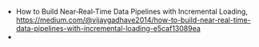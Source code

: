 


- How to Build Near‑Real‑Time Data Pipelines with Incremental Loading, https://medium.com/@vijaygadhave2014/how-to-build-near-real-time-data-pipelines-with-incremental-loading-e5caf13089ea
- 

